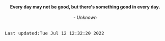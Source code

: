 
<div align="center"><b><span>Every day may not be good, but there's something good in every day.</span></b><br><br><i> - Unknown</i></div>
<br><br><kbd>Last updated:Tue Jul 12 12:32:20 2022</kbd>